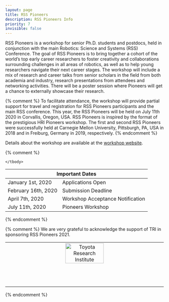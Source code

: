 ```yaml
---
layout: page
title: RSS Pioneers
description: RSS Pioneers Info
priority: 7
invisible: false
---
```


RSS Pioneers is a workshop for senior Ph.D. students and postdocs, held in
conjunction with the main Robotics: Science and Systems (RSS) Conference. The
goal of RSS Pioneers is to bring together a cohort of the world’s top early
career researchers to foster creativity and collaborations surrounding
challenges in all areas of robotics, as well as to help young researchers
navigate their next career stages. The workshop will include a mix of research
and career talks from senior scholars in the field from both academia and
industry, research presentations from attendees and networking activities.
There will be a poster session where Pioneers will get a chance to externally
showcase their research.

{% comment %}
To facilitate attendance, the workshop will provide partial support for travel and registration for RSS Pioneers participants and the main RSS conference. This year, the RSS Pioneers will be held on July 11th 2020 in Corvallis, Oregon, USA. RSS Pioneers is inspired by the format of the prestigious HRI Pioneers workshop. The first and second RSS Pioneers were successfully held at Carnegie Mellon University, Pittsburgh, PA, USA in 2018 and in Freiburg, Germany in 2019, respectively.
{% endcomment %}

Details about the workshop are available at the [workshop website](https://sites.google.com/view/rsspioneers2022/).

{% comment %}
<table class="table">
    <thead>
      <tr>
        <th colspan="2">Important Dates</th>
      </tr>
    </thead>
    <tbody>
      <tr>
        <td>January 1st, 2020</td>
        <td>Applications Open</td>
      </tr>
      <tr>
        <td>February 16th, 2020</td>
        <td>Submission Deadline</td>
      </tr>
      <tr>
      <td>April 7th, 2020</td>
        <td>Workshop Acceptance Notification</td>
      </tr>
      <tr>
        <td>July 11th, 2020</td>
        <td>Pioneers Workshop</td>
      </tr>
      
    </tbody>
  </table>

{% endcomment %}

{% comment %}
We are very grateful to acknowledge the support of TRI in sponsoring RSS Pioneers 2021.
<table width="100%" class="center">
<tr>
<td style="width: 20%; text-align: center;">
<a href="http://www.tri.global/">
  <img width="50%"  style="padding-bottom:70px;" src="{{ site.baseurl }}/images/sponsors/tri.png"
       alt="Toyota Research Institute"/> </a>
</td>
</tr>
</table>
{% endcomment %}

